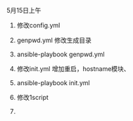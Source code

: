 5月15日上午

1. 修改config.yml
2. genpwd.yml 修改生成目录
3. ansible-playbook genpwd.yml
4. 修改init.yml 增加重启，hostname模块、
5. ansible-playbook init.yml

1. 修改1script
2. 